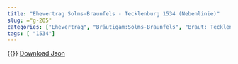 ```yaml
---
title: "Ehevertrag Solms-Braunfels - Tecklenburg 1534 (Nebenlinie)"
slug: ="g-205"
categories: ["Ehevertrag", "Bräutigam:Solms-Braunfels", "Braut: Tecklenburg", "Eheschließung vollzogen?:Ja", "verschiedenkonfessionelle Ehe?:unbekannt", "Dynastie Bräutigam:Solms (Braunfels)", "Akteur Bräutigam:Oldenburg (Dänemark)", "Akteur Braut:Tecklenburg", "Textbezug?:nein", "Ständisch?:nein", "Ratifikation?:ja", "Sonstiges?:nein", "Bräutigam:Solms-Braunfels", "Braut: Tecklenburg"]
tags: [ "1534"]
---
```

<!--more-->
{{<v135>}}
[Download Json](/vertraege/vertrag-205.json)